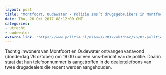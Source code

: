 ```yaml
---
layout: post
title: "Montfoort, Oudewater - Politie sms’t drugsgebruikers in Montfoort en Oudewater"
date: Thu, 26 Oct 2017 08:12:00 GMT
categories: 
- utrecht 
- oudewater 
externe_link: "https://www.politie.nl/nieuws/2017/oktober/26/03-politie-sms%E2%80%99t-drugsgebruikers-in-montfoort-en-oudewater.html"
---
```


Tachtig inwoners van Montfoort en Oudewater ontvangen vanavond (donderdag 26 oktober) om 19.00 uur een sms-bericht van de politie. Daarin staat dat hun telefoonnummer is aangetroffen in de dealertelefoons van twee drugsdealers die recent werden aangehouden.
